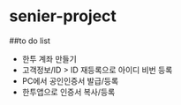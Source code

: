 # senier-project

##to do list
+ 한투 계좌 만들기
+ 고객정보/ID > ID 재등록으로 아이디 비번 등록
+ PC에서 공인인증서 발급/등록
+ 한투앱으로 인증서 복사/등록
